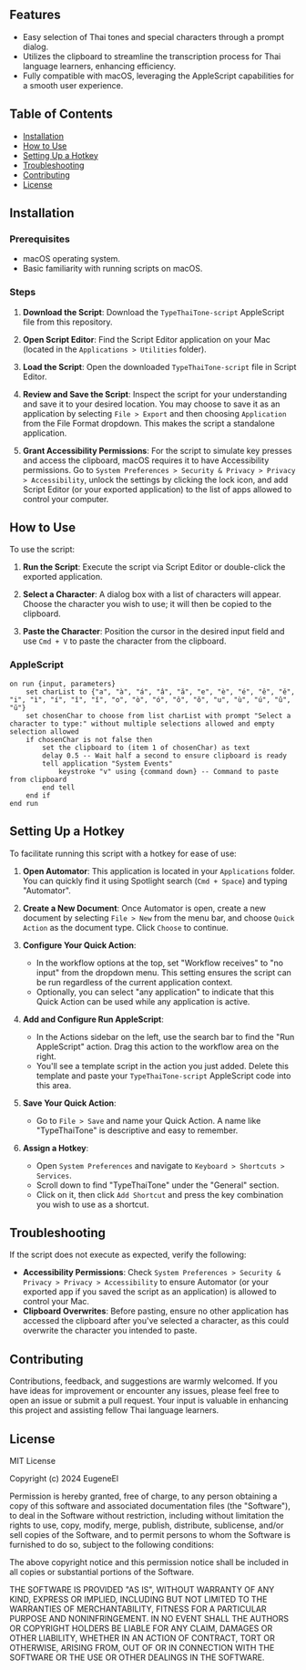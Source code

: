 ## Features

- Easy selection of Thai tones and special characters through a prompt dialog.
- Utilizes the clipboard to streamline the transcription process for Thai language learners, enhancing efficiency.
- Fully compatible with macOS, leveraging the AppleScript capabilities for a smooth user experience.

## Table of Contents

- [Installation](#installation)
- [How to Use](#how-to-use)
- [Setting Up a Hotkey](#setting-up-a-hotkey)
- [Troubleshooting](#troubleshooting)
- [Contributing](#contributing)
- [License](#license)

## Installation

### Prerequisites

- macOS operating system.
- Basic familiarity with running scripts on macOS.

### Steps

1. **Download the Script**: Download the `TypeThaiTone-script` AppleScript file from this repository.

2. **Open Script Editor**: Find the Script Editor application on your Mac (located in the `Applications > Utilities` folder).

3. **Load the Script**: Open the downloaded `TypeThaiTone-script` file in Script Editor.

4. **Review and Save the Script**: Inspect the script for your understanding and save it to your desired location. You may choose to save it as an application by selecting `File > Export` and then choosing `Application` from the File Format dropdown. This makes the script a standalone application.

5. **Grant Accessibility Permissions**: For the script to simulate key presses and access the clipboard, macOS requires it to have Accessibility permissions. Go to `System Preferences > Security & Privacy > Privacy > Accessibility`, unlock the settings by clicking the lock icon, and add Script Editor (or your exported application) to the list of apps allowed to control your computer.

## How to Use

To use the script:

1. **Run the Script**: Execute the script via Script Editor or double-click the exported application.

2. **Select a Character**: A dialog box with a list of characters will appear. Choose the character you wish to use; it will then be copied to the clipboard.

3. **Paste the Character**: Position the cursor in the desired input field and use `Cmd + V` to paste the character from the clipboard.

### AppleScript

```AppleScript
on run {input, parameters}
    set charList to {"a", "à", "á", "â", "ă", "e", "è", "é", "ê", "ě", "i", "ì", "í", "î", "ǐ", "o", "ò", "ó", "ô", "ŏ", "u", "ù", "ú", "û", "ŭ"}
    set chosenChar to choose from list charList with prompt "Select a character to type:" without multiple selections allowed and empty selection allowed
    if chosenChar is not false then
        set the clipboard to (item 1 of chosenChar) as text
        delay 0.5 -- Wait half a second to ensure clipboard is ready
        tell application "System Events"
            keystroke "v" using {command down} -- Command to paste from clipboard
        end tell
    end if
end run
```

## Setting Up a Hotkey

To facilitate running this script with a hotkey for ease of use:

1. **Open Automator**: This application is located in your `Applications` folder. You can quickly find it using Spotlight search (`Cmd + Space`) and typing "Automator".

2. **Create a New Document**: Once Automator is open, create a new document by selecting `File > New` from the menu bar, and choose `Quick Action` as the document type. Click `Choose` to continue.

3. **Configure Your Quick Action**:
    - In the workflow options at the top, set "Workflow receives" to "no input" from the dropdown menu. This setting ensures the script can be run regardless of the current application context.
    - Optionally, you can select "any application" to indicate that this Quick Action can be used while any application is active.

4. **Add and Configure Run AppleScript**:
    - In the Actions sidebar on the left, use the search bar to find the "Run AppleScript" action. Drag this action to the workflow area on the right.
    - You'll see a template script in the action you just added. Delete this template and paste your `TypeThaiTone-script` AppleScript code into this area.

5. **Save Your Quick Action**:
    - Go to `File > Save` and name your Quick Action. A name like "TypeThaiTone" is descriptive and easy to remember.

6. **Assign a Hotkey**:
    - Open `System Preferences` and navigate to `Keyboard > Shortcuts > Services`.
    - Scroll down to find "TypeThaiTone" under the "General" section.
    - Click on it, then click `Add Shortcut` and press the key combination you wish to use as a shortcut.

## Troubleshooting

If the script does not execute as expected, verify the following:
- **Accessibility Permissions**: Check `System Preferences > Security & Privacy > Privacy > Accessibility` to ensure Automator (or your exported app if you saved the script as an application) is allowed to control your Mac.
- **Clipboard Overwrites**: Before pasting, ensure no other application has accessed the clipboard after you've selected a character, as this could overwrite the character you intended to paste.

## Contributing

Contributions, feedback, and suggestions are warmly welcomed. If you have ideas for improvement or encounter any issues, please feel free to open an issue or submit a pull request. Your input is valuable in enhancing this project and assisting fellow Thai language learners.

## License

MIT License

Copyright (c) 2024 EugeneEl

Permission is hereby granted, free of charge, to any person obtaining a copy
of this software and associated documentation files (the "Software"), to deal
in the Software without restriction, including without limitation the rights
to use, copy, modify, merge, publish, distribute, sublicense, and/or sell
copies of the Software, and to permit persons to whom the Software is
furnished to do so, subject to the following conditions:

The above copyright notice and this permission notice shall be included in all
copies or substantial portions of the Software.

THE SOFTWARE IS PROVIDED "AS IS", WITHOUT WARRANTY OF ANY KIND, EXPRESS OR
IMPLIED, INCLUDING BUT NOT LIMITED TO THE WARRANTIES OF MERCHANTABILITY,
FITNESS FOR A PARTICULAR PURPOSE AND NONINFRINGEMENT. IN NO EVENT SHALL THE
AUTHORS OR COPYRIGHT HOLDERS BE LIABLE FOR ANY CLAIM, DAMAGES OR OTHER
LIABILITY, WHETHER IN AN ACTION OF CONTRACT, TORT OR OTHERWISE, ARISING FROM,
OUT OF OR IN CONNECTION WITH THE SOFTWARE OR THE USE OR OTHER DEALINGS IN THE
SOFTWARE.

